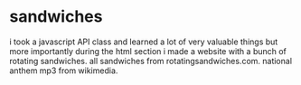 # sandwiches

i took a javascript API class and learned a lot of very valuable things
but more importantly during the html section i made a website with a bunch of rotating sandwiches.
all sandwiches from rotatingsandwiches.com. 
national anthem mp3 from wikimedia.
